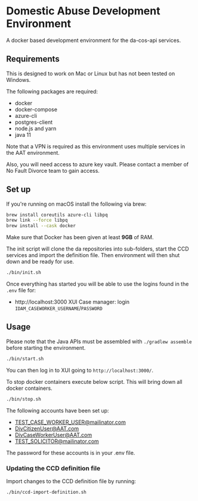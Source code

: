 # Domestic Abuse Development Environment

A docker based development environment for the da-cos-api services.

## Requirements

This is designed to work on Mac or Linux but has not been tested on Windows.

The following packages are required:

- docker
- docker-compose
- azure-cli
- postgres-client
- node.js and yarn
- java 11

Note that a VPN is required as this environment uses multiple services in the AAT environment.

Also, you will need access to azure key vault. Please contact a member of No Fault Divorce team to gain access.

## Set up

If you're running on macOS install the following via brew:

```bash
brew install coreutils azure-cli libpq
brew link --force libpq
brew install --cask docker
```

Make sure that Docker has been given at least **9GB** of RAM.

The init script will clone the da repositories into sub-folders, start the CCD services and import the definition file. Then environment will then shut down and be ready for use.

```bash
./bin/init.sh
```

Once everything has started you will be able to use the logins found in the `.env` file for:

* http://localhost:3000 XUI Case manager: login `IDAM_CASEWORKER_USERNAME`/`PASSWORD`

## Usage

Please note that the Java APIs must be assembled with `./gradlew assemble` before starting the environment.

```bash
./bin/start.sh
```

You can then log in to XUI going to `http://localhost:3000/`.

To stop docker containers execute below script. This will bring down all docker containers.

```bash
./bin/stop.sh
```

The following accounts have been set up:

- TEST_CASE_WORKER_USER@mailinator.com
- DivCitizenUser@AAT.com
- DivCaseWorkerUser@AAT.com  
- TEST_SOLICITOR@mailinator.com

The password for these accounts is in your .env file.

### Updating the CCD definition file

Import changes to the CCD definition file by running:

```bash
./bin/ccd-import-definition.sh
```
